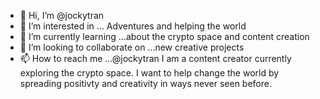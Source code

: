- 👋 Hi, I’m @jockytran
- 👀 I’m interested in ... Adventures and helping the world
- 🌱 I’m currently learning ...about the crypto space and content creation
- 💞️ I’m looking to collaborate on ...new creative projects
- 📫 How to reach me ...@jockytran
I am a content creator currently exploring the crypto space. I want to help change the world by spreading positivty and creativity in ways never seen before.
<!---
--->
